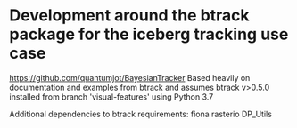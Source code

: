 # Development around the btrack package for the iceberg tracking use case
https://github.com/quantumjot/BayesianTracker
Based heavily on documentation and examples from btrack and assumes
btrack v>0.5.0 installed from branch 'visual-features' using Python 3.7

Additional dependencies to btrack requirements:
fiona
rasterio
DP_Utils
